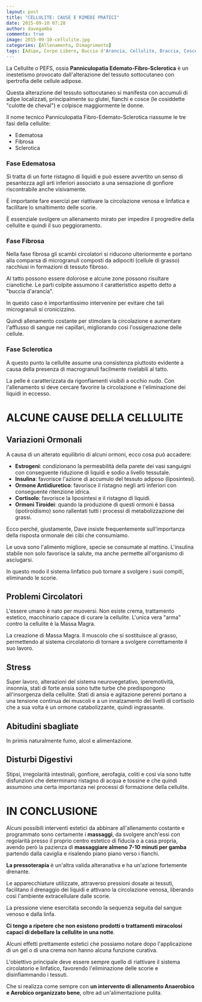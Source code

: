 ```yaml
---
layout: post
title: "CELLULITE: CAUSE E RIMEDI PRATICI"
date: 2015-09-10 07:28
author: davegamba
comments: true
image: 2015-09-10-cellulite.jpg
categories: [Allenamento, Dimagrimento]
tags: [Adipe, Corpo Libero, Buccia d'Arancia, Cellulite, Braccia, Cosce, Coscia, Creme cellulite, Dimagrire, Estetica, Glutei, Inestetismo, Massaggi, Panniculopatia, Pressoterapia, Rimedi, Somatoline]
---
```

La Cellulite o PEFS, ossia **Panniculopatia Edemato-Fibro-Sclerotica** è un inestetismo provocato dall'alterazione del tessuto sottocutaneo con ipertrofia delle cellule adipose.

Questa alterazione del tessuto sottocutaneo si manifesta con accumuli di adipe localizzati, principalmente su glutei, fianchi e cosce (le cosiddette "culotte de cheval") e colpisce maggiormente le donne.

Il nome tecnico Panniculopatia Fibro-Edemato-Sclerotica riassume le tre fasi della cellulite:
* Edematosa
* Fibrosa
* Sclerotica

### Fase Edematosa

Si tratta di un forte ristagno di liquidi e può essere avvertito un senso di pesantezza agli arti inferiori associato a una sensazione di gonfiore riscontrabile anche visivamente.

È importante fare esercizi per riattivare la circolazione venosa e linfatica e facilitare lo smaltimento delle scorie.

È essenziale svolgere un allenamento mirato per impedire il progredire della cellulite e quindi il suo peggioramento.

### Fase Fibrosa

Nella fase fibrosa gli scambi circolatori si riducono ulteriormente e portano alla comparsa di microgranuli composti da adipociti (cellule di grasso) racchiusi in formazioni di tessuto fibroso.

Al tatto possono essere dolorose e alcune zone possono risultare cianotiche. Le parti colpite assumono il caratteristico aspetto detto a "buccia d'arancia".

In questo caso è importantissimo intervenire per evitare che tali microgranuli si cronicizzino.

Quindi allenamento costante per stimolare la circolazione e aumentare l'afflusso di sangue nei capillari, migliorando così l'ossigenazione delle cellule.

### Fase Sclerotica

A questo punto la cellulite assume una consistenza piuttosto evidente a causa della presenza di macrogranuli facilmente rivelabili al tatto.

La pelle è caratterizzata da rigonfiamenti visibili a occhio nudo. Con l'allenamento si deve cercare favorire la circolazione e l'eliminazione dei liquidi in eccesso.

ALCUNE CAUSE DELLA CELLULITE
============================

Variazioni Ormonali
-------------------

A causa di un alterato equilibrio di alcuni ormoni, ecco cosa può accadere:

* **Estrogeni**: condizionano la permeabilità della parete dei vasi sanguigni con conseguente riduzione di liquidi e sodio a livello tessutale.
* **Insulina**: favorisce l'azione di accumulo del tessuto adiposo (liposintesi).
* **Ormone Antidiuretico**: favorisce il ristagno negli arti inferiori con conseguente ritenzione idrica.
* **Cortisolo**: favorisce la liposintesi e il ristagno di liquidi.
* **Ormoni Tiroidei**: quando la produzione di questi ormoni è bassa (ipotiroidismo) sono rallentati tutti i processi di metabolizzazione dei grassi. 

Ecco perché, giustamente, Dave insiste frequentemente sull'importanza della risposta ormonale dei cibi che consumiamo.

Le uova sono l'alimento migliore, specie se consumate al mattino. L'insulina stabile non solo favorisce la salute, ma anche permette all'organismo di asciugarsi.

In questo modo il sistema linfatico può tornare a svolgere i suoi compiti, eliminando le scorie.

Problemi Circolatori
--------------------

L'essere umano è nato per muoversi. Non esiste crema, trattamento estetico, macchinario capace di curare la cellulite. L'unica vera "arma" contro la cellulite è la Massa Magra.

La creazione di Massa Magra. Il muscolo che si sostituisce al grasso, permettendo al sistema circolatorio di tornare a svolgere correttamente il suo lavoro.

Stress
------

Super lavoro, alterazioni del sistema neurovegetativo, iperemotività, insonnia, stati di forte ansia sono tutte turbe che predispongono all'insorgenza della cellulite. Stati di ansia e agitazione perenni portano a una tensione continua dei muscoli e a un innalzamento dei livelli di cortisolo che a sua volta è un ormone catabolizzante, quindi ingrassante.

Abitudini sbagliate
-------------------

In primis naturalmente fumo, alcol e alimentazione.

Disturbi Digestivi
------------------

Stipsi, irregolarità intestinali, gonfiore, aerofagia, coliti e così via sono tutte disfunzioni che determinano ristagno di acqua e tossine e che quindi assumono una certa importanza nei processi di formazione della cellulite.

IN CONCLUSIONE
==============

Alcuni possibili interventi estetici da abbinare all'allenamento costante e programmato sono certamente i **massaggi**, da svolgere anch'essi con regolarità presso il proprio centro estetico di fiducia o a casa propria, avendo però la pazienza di **massaggiare almeno 7-10 minuti per gamba** partendo dalla caviglia e risalendo piano piano verso i fianchi.

**La pressoterapia** è un'altra valida alteranativa e ha un'azione fortemente drenante.

Le apparecchiature utilizzate, attraverso pressioni dosate ai tessuti, facilitano il drenaggio dei liquidi e attivano la circolazione venosa, liberando così l'ambiente extracellulare dalle scorie.

La pressione viene esercitata secondo la sequenza seguita dal sangue venoso e dalla linfa.

**Ci tengo a ripetere che non esistono prodotti o trattamenti miracolosi capaci di debellare la cellulite in una notte**.

Alcuni effetti prettamente estetici che possiamo notare dopo l'applicazione di un gel o di una crema non hanno alcuna funzione curativa.

L'obiettivo principale deve essere sempre quello di riattivare il sistema circolatorio e linfatico, favorendo l'eliminazione delle scorie e disinfiammando i tessuti.

Che si realizza come sempre con **un intervento di allenamento Anaerobico e Aerobico organizzato bene**, oltre ad un'alimentazione pulita.